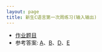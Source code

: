 ```yaml
---
layout: page
title: 新生C语言第一次周练习(输入输出)
---
```


- [作业题目](http://10.21.11.56/JudgeOnline/contest.php?cid=1700)
- 参考答案: [A](A.c)、[B](B.c)、[D](D.c)、[E](E.c)
